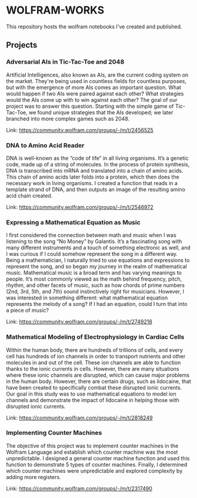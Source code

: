 # WOLFRAM-WORKS
This repository hosts the wolfram notebooks I've created and published.

## Projects
### Adversarial AIs in Tic-Tac-Toe and 2048
Artificial Intelligences, also known as AIs, are the current coding system on the market. They're being used in countless fields for countless purposes, but with the emergence of more AIs comes an important question. What would happen if two AIs were paired against each other? What strategies would the AIs come up with to win against each other? The goal of our project was to answer this question. Starting with the simple game of Tic-Tac-Toe, we found unique strategies that the AIs developed; we later branched into more complex games such as 2048.

Link: https://community.wolfram.com/groups/-/m/t/2456525

### DNA to Amino Acid Reader
DNA is well-known as the “code of life” in all living organisms. It’s a genetic code, made up of a string of molecules. In the process of protein synthesis, DNA is transcribed into mRNA and translated into a chain of amino acids. This chain of amino acids later folds into a protein, which then does the necessary work in living organisms. I created a function that reads in a template strand of DNA, and then outputs an image of the resulting amino acid chain created.

Link: https://community.wolfram.com/groups/-/m/t/2546972

### Expressing a Mathematical Equation as Music
I first considered the connection between math and music when I was listening to the song “No Money” by Galantis. It’s a fascinating song with many different instruments and a touch of something electronic as well, and I was curious if I could somehow represent the song in a different way. Being a mathematician, I naturally tried to use equations and expressions to represent the song, and so began my journey in the realm of mathematical music. Mathematical music is a broad term and has varying meanings to people. It’s most commonly viewed as the math behind frequency, pitch, rhythm, and other facets of music, such as how chords of prime numbers (2nd, 3rd, 5th, and 7th) sound instinctively right for musicians. However, I was interested in something different: what mathematical equation represents the melody of a song? If I had an equation, could I turn that into a piece of music?

Link: https://community.wolfram.com/groups/-/m/t/2749218

### Mathematical Modeling of Electrophysiology in Cardiac Cells
Within the human body, there are hundreds of trillions of cells, and every cell has hundreds of ion channels in order to transport nutrients and other molecules in and out of the cell. These ion channels are able to function thanks to the ionic currents in cells. However, there are many situations where these ionic channels are disrupted, which can cause major problems in the human body. However, there are certain drugs, such as lidocaine, that have been created to specifically combat these disrupted ionic currents. Our goal in this study was to use mathematical equations to model ion channels and demonstrate the impact of lidocaine in helping those with disrupted ionic currents.

Link: https://community.wolfram.com/groups/-/m/t/2818249

### Implementing Counter Machines 
The objective of this project was to implement counter machines in the Wolfram Language and establish which counter machine was the most unpredictable. I designed a general counter machine function and used this function to demonstrate 5 types of counter machines. Finally, I determined which counter machines were unpredictable and explored complexity by adding more registers.

Link: https://community.wolfram.com/groups/-/m/t/2317490
